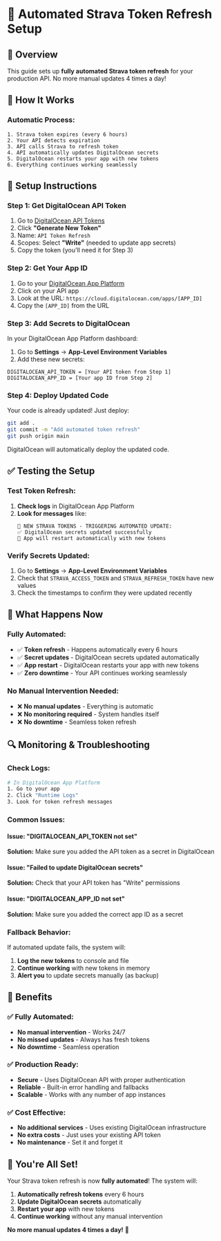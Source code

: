 # 🤖 Automated Strava Token Refresh Setup

## 🎯 **Overview**

This guide sets up **fully automated Strava token refresh** for your production API. No more manual updates 4 times a day!

## 🚀 **How It Works**

### **Automatic Process:**
```
1. Strava token expires (every 6 hours)
2. Your API detects expiration
3. API calls Strava to refresh token
4. API automatically updates DigitalOcean secrets
5. DigitalOcean restarts your app with new tokens
6. Everything continues working seamlessly
```

## 🔧 **Setup Instructions**

### **Step 1: Get DigitalOcean API Token**

1. Go to [DigitalOcean API Tokens](https://cloud.digitalocean.com/account/api/tokens)
2. Click **"Generate New Token"**
3. Name: `API Token Refresh`
4. Scopes: Select **"Write"** (needed to update app secrets)
5. Copy the token (you'll need it for Step 3)

### **Step 2: Get Your App ID**

1. Go to your [DigitalOcean App Platform](https://cloud.digitalocean.com/apps)
2. Click on your API app
3. Look at the URL: `https://cloud.digitalocean.com/apps/[APP_ID]`
4. Copy the `[APP_ID]` from the URL

### **Step 3: Add Secrets to DigitalOcean**

In your DigitalOcean App Platform dashboard:

1. Go to **Settings** → **App-Level Environment Variables**
2. Add these new secrets:

```
DIGITALOCEAN_API_TOKEN = [Your API token from Step 1]
DIGITALOCEAN_APP_ID = [Your app ID from Step 2]
```

### **Step 4: Deploy Updated Code**

Your code is already updated! Just deploy:

```bash
git add .
git commit -m "Add automated token refresh"
git push origin main
```

DigitalOcean will automatically deploy the updated code.

## ✅ **Testing the Setup**

### **Test Token Refresh:**

1. **Check logs** in DigitalOcean App Platform
2. **Look for messages** like:
   ```
   🔄 NEW STRAVA TOKENS - TRIGGERING AUTOMATED UPDATE:
   ✅ DigitalOcean secrets updated successfully
   🔄 App will restart automatically with new tokens
   ```

### **Verify Secrets Updated:**

1. Go to **Settings** → **App-Level Environment Variables**
2. Check that `STRAVA_ACCESS_TOKEN` and `STRAVA_REFRESH_TOKEN` have new values
3. Check the timestamps to confirm they were updated recently

## 🎯 **What Happens Now**

### **Fully Automated:**
- ✅ **Token refresh** - Happens automatically every 6 hours
- ✅ **Secret updates** - DigitalOcean secrets updated automatically
- ✅ **App restart** - DigitalOcean restarts your app with new tokens
- ✅ **Zero downtime** - Your API continues working seamlessly

### **No Manual Intervention Needed:**
- ❌ **No manual updates** - Everything is automatic
- ❌ **No monitoring required** - System handles itself
- ❌ **No downtime** - Seamless token refresh

## 🔍 **Monitoring & Troubleshooting**

### **Check Logs:**
```bash
# In DigitalOcean App Platform
1. Go to your app
2. Click "Runtime Logs"
3. Look for token refresh messages
```

### **Common Issues:**

#### **Issue: "DIGITALOCEAN_API_TOKEN not set"**
**Solution:** Make sure you added the API token as a secret in DigitalOcean

#### **Issue: "Failed to update DigitalOcean secrets"**
**Solution:** Check that your API token has "Write" permissions

#### **Issue: "DIGITALOCEAN_APP_ID not set"**
**Solution:** Make sure you added the correct app ID as a secret

### **Fallback Behavior:**
If automated update fails, the system will:
1. **Log the new tokens** to console and file
2. **Continue working** with new tokens in memory
3. **Alert you** to update secrets manually (as backup)

## 🎉 **Benefits**

### **✅ Fully Automated:**
- **No manual intervention** - Works 24/7
- **No missed updates** - Always has fresh tokens
- **No downtime** - Seamless operation

### **✅ Production Ready:**
- **Secure** - Uses DigitalOcean API with proper authentication
- **Reliable** - Built-in error handling and fallbacks
- **Scalable** - Works with any number of app instances

### **✅ Cost Effective:**
- **No additional services** - Uses existing DigitalOcean infrastructure
- **No extra costs** - Just uses your existing API token
- **No maintenance** - Set it and forget it

## 🚀 **You're All Set!**

Your Strava token refresh is now **fully automated**! The system will:

1. **Automatically refresh tokens** every 6 hours
2. **Update DigitalOcean secrets** automatically
3. **Restart your app** with new tokens
4. **Continue working** without any manual intervention

**No more manual updates 4 times a day!** 🎯

